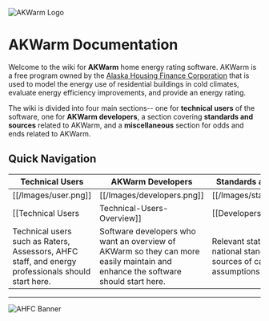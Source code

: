 
![AKWarm Logo](..\wiki\Images\AKWarm-logo.png)<BR>

# AKWarm Documentation

Welcome to the wiki for **AKWarm** home energy rating software.  AKWarm is a free program owned by the [Alaska Housing Finance Corporation](http://www.ahfc.us/ "AHFC Homepage") that is used to model the energy use of residential buildings in cold climates, evaluate energy efficiency improvements, and provide an energy rating.  

The wiki is divided into four main sections-- one for **technical users** of the software, one for **AKWarm developers**, a section covering **standards and sources** related to AKWarm, and a **miscellaneous** section for odds and ends related to AKWarm.  

## Quick Navigation
| Technical Users             | AKWarm Developers              | Standards and Sources          | Miscellaneous                 |
|----------------------------|---------------------------------|-------------------------------|---------------------------| 
| [[/Images/user.png]] | [[/Images/developers.png]] | [[/Images/standards.png]] | [[/Images/Miscellaneous.png]] |
| [[Technical Users|Technical-Users-Overview]] | [[Developers|Developers-Intro]] | [[Standards and Sources|Standards-and-Sources-Overview]] | [[Miscellaneous|Miscellaneous-Overview]] |
| Technical users such as Raters, Assessors, AHFC staff, and energy professionals should start here. | Software developers who want an overview of AKWarm so they can more easily maintain and enhance the software should start here. | Relevant state and national standards and sources of calculation assumptions | Reference material |

----------

![AHFC Banner](https://github.com/dustin-cchrc/Wiki_Test_Repository/blob/master/Images/AHFC%20MASTER%20HEADER.png)